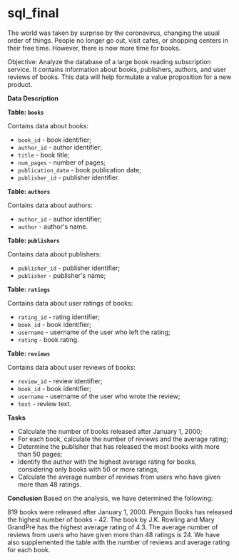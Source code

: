 # sql_final

The world was taken by surprise by the coronavirus, changing the usual order of things. People no longer go out, visit cafes, or shopping centers in their free time. However, there is now more time for books.

Objective: Analyze the database of a large book reading subscription service. It contains information about books, publishers, authors, and user reviews of books. This data will help formulate a value proposition for a new product.

**Data Description**

**Table: `books`**

Contains data about books:

- `book_id` - book identifier;
- `author_id` - author identifier;
- `title` - book title;
- `num_pages` - number of pages;
- `publication_date` - book publication date;
- `publisher_id` - publisher identifier.

**Table: `authors`**

Contains data about authors:

- `author_id` - author identifier;
- `author` - author's name.

**Table: `publishers`**

Contains data about publishers:

- `publisher_id` - publisher identifier;
- `publisher` - publisher's name;

**Table: `ratings`**

Contains data about user ratings of books:

- `rating_id` - rating identifier;
- `book_id` - book identifier;
- `username` - username of the user who left the rating;
- `rating` - book rating.

**Table: `reviews`**

Contains data about user reviews of books:

- `review_id` - review identifier;
- `book_id` - book identifier;
- `username` - username of the user who wrote the review;
- `text` - review text.

**Tasks**

- Calculate the number of books released after January 1, 2000;
- For each book, calculate the number of reviews and the average rating;
- Determine the publisher that has released the most books with more than 50 pages;
- Identify the author with the highest average rating for books, considering only books with 50 or more ratings;
- Calculate the average number of reviews from users who have given more than 48 ratings.

**Conclusion**
Based on the analysis, we have determined the following:

819 books were released after January 1, 2000.
Penguin Books has released the highest number of books - 42.
The book by J.K. Rowling and Mary GrandPré has the highest average rating of 4.3.
The average number of reviews from users who have given more than 48 ratings is 24.
We have also supplemented the table with the number of reviews and average rating for each book.

